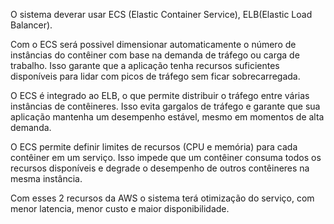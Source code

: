 O sistema deverar usar ECS (Elastic Container Service), ELB(Elastic Load Balancer).

Com o ECS será possivel dimensionar automaticamente o número de instâncias do contêiner com base na demanda de tráfego ou carga de trabalho. Isso garante que a aplicação tenha recursos suficientes disponíveis para lidar com picos de tráfego sem ficar sobrecarregada.

O ECS é integrado ao ELB, o que permite distribuir o tráfego entre várias instâncias de contêineres. Isso evita gargalos de tráfego e garante que sua aplicação mantenha um desempenho estável, mesmo em momentos de alta demanda.

O ECS permite definir limites de recursos (CPU e memória) para cada contêiner em um serviço. Isso impede que um contêiner consuma todos os recursos disponíveis e degrade o desempenho de outros contêineres na mesma instância.

Com esses 2 recursos da AWS o sistema terá otimização do serviço, com menor latencia, menor custo e maior disponibilidade.